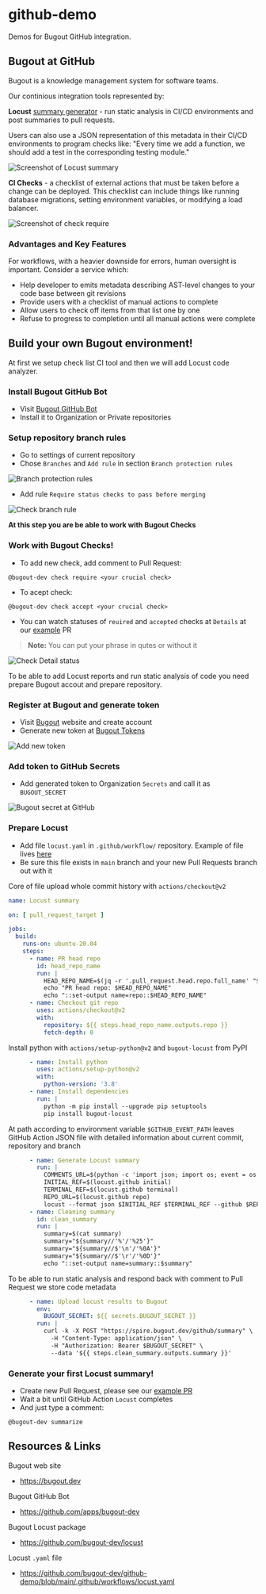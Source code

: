 # github-demo

Demos for Bugout GitHub integration.


## Bugout at GitHub

Bugout is a knowledge management system for software teams. 

Our continious integration tools represented by:

**Locust** [summary generator](https://github.com/bugout-dev/locust) - run static analysis in CI/CD environments and post summaries to pull requests. 

Users can also use a JSON representation of this metadata in their CI/CD environments to program checks like: "Every time we add a function, we should add a test in the corresponding testing module."

![Screenshot of Locust summary](img/locust-example-1.png)


**CI Checks** - a checklist of external actions that must be taken before a change can be deployed. This checklist can include things like running database migrations, setting environment variables, or modifying a load balancer.

![Screenshot of check require](img/ci-example-1.png)


### Advantages and Key Features

For workflows, with a heavier downside for errors, human oversight is important. Consider a service which:
- Help developer to emits metadata describing AST-level changes to your code base between git revisions
- Provide users with a checklist of manual actions to complete
- Allow users to check off items from that list one by one
- Refuse to progress to completion until all manual actions were complete

## Build your own Bugout environment!

At first we setup check list CI tool and then we will add Locust code analyzer.

### Install Bugout GitHub Bot

- Visit [Bugout GitHub Bot](https://github.com/apps/bugout-dev)
- Install it to Organization or Private repositories

### Setup repository branch rules

- Go to settings of current repository
- Chose `Branches` and `Add rule` in section `Branch protection rules`

![Branch protection rules](img/check-setup-1.png)

- Add rule `Require status checks to pass before merging`

![Check branch rule](img/check-setup-2.png)

**At this step you are be able to work with Bugout Checks**

### Work with Bugout Checks!

- To add new check, add comment to Pull Request:
```
@bugout-dev check require <your crucial check>
```
- To acept check:
```
@bugout-dev check accept <your crucial check>
```
- You can watch statuses of `reuired` and `accepted` checks at `Details` at our [example](https://github.com/bugout-dev/github-demo/pull/2) PR

> **Note:** You can put your phrase in qutes or without it

![Check Detail status](img/ci-example-2.png)

To be able to add Locust reports and run static analysis of code you need prepare Bugout accout and prepare repository.

### Register at Bugout and generate token

- Visit [Bugout](https://bugout.dev) website and create account
- Generate new token at [Bugout Tokens](https://alpha.bugout.dev/account)

![Add new token](img/token-add-1.png)

### Add token to GitHub Secrets

- Add generated token to Organization `Secrets` and call it as `BUGOUT_SECRET`

![Bugout secret at GitHub](img/secret-setup-1.png)

### Prepare Locust

- Add file `locust.yaml` in `.github/workflow/` repository. Example of file lives [here](https://github.com/bugout-dev/github-demo/blob/main/.github/workflows/locust.yaml)
- Be sure this file exists in `main` branch and your new Pull Requests branch out with it

Core of file upload whole commit history with `actions/checkout@v2`
```yaml
name: Locust summary

on: [ pull_request_target ]

jobs:
  build:
    runs-on: ubuntu-20.04
    steps:
      - name: PR head repo
        id: head_repo_name
        run: |
          HEAD_REPO_NAME=$(jq -r '.pull_request.head.repo.full_name' "$GITHUB_EVENT_PATH")
          echo "PR head repo: $HEAD_REPO_NAME"
          echo "::set-output name=repo::$HEAD_REPO_NAME"
      - name: Checkout git repo
        uses: actions/checkout@v2
        with:
          repository: ${{ steps.head_repo_name.outputs.repo }}
          fetch-depth: 0
```

Install python with `actions/setup-python@v2` and `bugout-locust` from PyPI

```yaml
      - name: Install python
        uses: actions/setup-python@v2
        with:
          python-version: '3.8'
      - name: Install dependencies
        run: |
          python -m pip install --upgrade pip setuptools
          pip install bugout-locust
```

At path according to environment variable `$GITHUB_EVENT_PATH` leaves GitHub Action JSON file with detailed information about current commit, repository and branch

```yaml
      - name: Generate Locust summary
        run: |
          COMMENTS_URL=$(python -c 'import json; import os; event = os.environ.get("GITHUB_EVENT_PATH"); raw = open(event); inp_json = json.load(raw); print(inp_json.get("pull_request").get("_links").get("comments").get("href")); raw.close();')
          INITIAL_REF=$(locust.github initial)
          TERMINAL_REF=$(locust.github terminal)
          REPO_URL=$(locust.github repo)
          locust --format json $INITIAL_REF $TERMINAL_REF --github $REPO_URL --metadata "{\"comments_url\": \"${COMMENTS_URL}\", \"terminal_hash\": \"$TERMINAL_REF\"}" | tee summary
      - name: Cleaning summary
        id: clean_summary
        run: |
          summary=$(cat summary)
          summary="${summary//'%'/'%25'}"
          summary="${summary//$'\n'/'%0A'}"
          summary="${summary//$'\r'/'%0D'}"
          echo "::set-output name=summary::$summary"
```

To be able to run static analysis and respond back with comment to Pull Request we store code metadata

```yaml
      - name: Upload locust results to Bugout
        env:
          BUGOUT_SECRET: ${{ secrets.BUGOUT_SECRET }}
        run: |
          curl -k -X POST "https://spire.bugout.dev/github/summary" \
            -H "Content-Type: application/json" \
            -H "Authorization: Bearer $BUGOUT_SECRET" \
            --data '${{ steps.clean_summary.outputs.summary }}'
```

### Generate your first Locust summary!

- Create new Pull Request, please see our [example PR](https://github.com/bugout-dev/github-demo/pull/2)
- Wait a bit until GitHub Action `Locust` completes
- And just type a comment:
```
@bugout-dev summarize
```

## Resources & Links

Bugout web site
- https://bugout.dev

Bugout GitHub Bot
- https://github.com/apps/bugout-dev

Bugout Locust package
- https://github.com/bugout-dev/locust

Locust `.yaml` file
- https://github.com/bugout-dev/github-demo/blob/main/.github/workflows/locust.yaml
